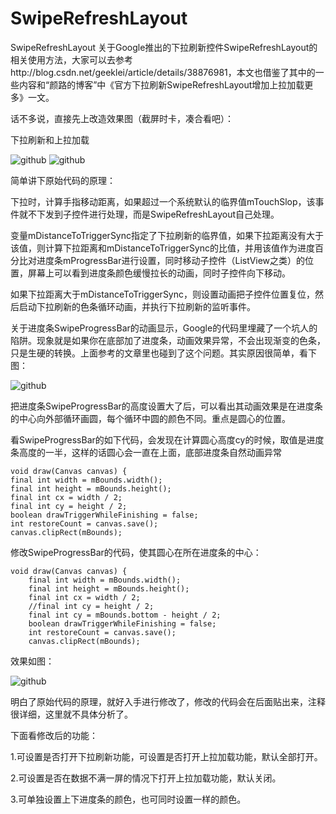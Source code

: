 # SwipeRefreshLayout
SwipeRefreshLayout
关于Google推出的下拉刷新控件SwipeRefreshLayout的相关使用方法，大家可以去参考http://blog.csdn.net/geeklei/article/details/38876981，本文也借鉴了其中的一些内容和“颜路的博客”中《官方下拉刷新SwipeRefreshLayout增加上拉加载更多》一文。


话不多说，直接先上改造效果图（截屏时卡，凑合看吧）：

下拉刷新和上拉加载

![github](http://img.blog.csdn.net/20140831122158921?watermark/2/text/aHR0cDovL2Jsb2cuY3Nkbi5uZXQvdTAxMjAzNjgxMw==/font/5a6L5L2T/fontsize/400/fill/I0JBQkFCMA==/dissolve/70/gravity/SouthEast)
![github](http://img.blog.csdn.net/20140831122548872?watermark/2/text/aHR0cDovL2Jsb2cuY3Nkbi5uZXQvdTAxMjAzNjgxMw==/font/5a6L5L2T/fontsize/400/fill/I0JBQkFCMA==/dissolve/70/gravity/SouthEast)

简单讲下原始代码的原理：

下拉时，计算手指移动距离，如果超过一个系统默认的临界值mTouchSlop，该事件就不下发到子控件进行处理，而是SwipeRefreshLayout自己处理。

变量mDistanceToTriggerSync指定了下拉刷新的临界值，如果下拉距离没有大于该值，则计算下拉距离和mDistanceToTriggerSync的比值，并用该值作为进度百分比对进度条mProgressBar进行设置，同时移动子控件（ListView之类）的位置，屏幕上可以看到进度条颜色缓慢拉长的动画，同时子控件向下移动。

如果下拉距离大于mDistanceToTriggerSync，则设置动画把子控件位置复位，然后启动下拉刷新的色条循环动画，并执行下拉刷新的监听事件。


关于进度条SwipeProgressBar的动画显示，Google的代码里埋藏了一个坑人的陷阱。现象就是如果你在底部加了进度条，动画效果异常，不会出现渐变的色条，只是生硬的转换。上面参考的文章里也碰到了这个问题。其实原因很简单，看下图：

![github](http://img.blog.csdn.net/20140831124214107?watermark/2/text/aHR0cDovL2Jsb2cuY3Nkbi5uZXQvdTAxMjAzNjgxMw==/font/5a6L5L2T/fontsize/400/fill/I0JBQkFCMA==/dissolve/70/gravity/SouthEast)

把进度条SwipeProgressBar的高度设置大了后，可以看出其动画效果是在进度条的中心向外部循环画圆，每个循环中圆的颜色不同。重点是圆心的位置。

看SwipeProgressBar的如下代码，会发现在计算圆心高度cy的时候，取值是进度条高度的一半，这样的话圆心会一直在上面，底部进度条自然动画异常

    void draw(Canvas canvas) {  
    final int width = mBounds.width();  
    final int height = mBounds.height();  
    final int cx = width / 2;  
    final int cy = height / 2;  
    boolean drawTriggerWhileFinishing = false;  
    int restoreCount = canvas.save();  
    canvas.clipRect(mBounds);  
    
修改SwipeProgressBar的代码，使其圆心在所在进度条的中心：

    void draw(Canvas canvas) {  
        final int width = mBounds.width();  
        final int height = mBounds.height();  
        final int cx = width / 2;  
        //final int cy = height / 2;  
        final int cy = mBounds.bottom - height / 2;  
        boolean drawTriggerWhileFinishing = false;  
        int restoreCount = canvas.save();  
        canvas.clipRect(mBounds);
        
效果如图：

![github](http://img.blog.csdn.net/20140831125234801?watermark/2/text/aHR0cDovL2Jsb2cuY3Nkbi5uZXQvdTAxMjAzNjgxMw==/font/5a6L5L2T/fontsize/400/fill/I0JBQkFCMA==/dissolve/70/gravity/SouthEast)

明白了原始代码的原理，就好入手进行修改了，修改的代码会在后面贴出来，注释很详细，这里就不具体分析了。

下面看修改后的功能：

1.可设置是否打开下拉刷新功能，可设置是否打开上拉加载功能，默认全部打开。

2.可设置是否在数据不满一屏的情况下打开上拉加载功能，默认关闭。

3.可单独设置上下进度条的颜色，也可同时设置一样的颜色。
